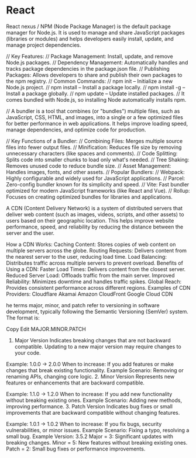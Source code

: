 # React
React nexus
/ NPM (Node Package Manager) is the default package manager for Node.js. It is used to manage and share JavaScript packages (libraries or modules) and helps developers easily install, update, and manage project dependencies.

// Key Features:
// Package Management: Install, update, and remove Node.js packages.
// Dependency Management: Automatically handles and tracks package dependencies in the package.json file.
// Publishing Packages: Allows developers to share and publish their own packages to the npm registry.
// Common Commands:
// npm init – Initialize a new Node.js project.
// npm install <package> – Install a package locally.
// npm install -g <package> – Install a package globally.
// npm update – Update installed packages.
// It comes bundled with Node.js, so installing Node automatically installs npm.



// A bundler is a tool that combines (or "bundles") multiple files, such as JavaScript, CSS, HTML, and images, into a single or a few optimized files for better performance in web applications. It helps improve loading speed, manage dependencies, and optimize code for production.

// Key Functions of a Bundler:
// Combining Files: Merges multiple source files into fewer output files.
// Minification: Reduces file size by removing unnecessary characters (like spaces and comments).
// Code Splitting: Splits code into smaller chunks to load only what's needed.
// Tree Shaking: Removes unused code to reduce bundle size.
// Asset Management: Handles images, fonts, and other assets.
// Popular Bundlers:
// Webpack: Highly configurable and widely used for JavaScript applications.
// Parcel: Zero-config bundler known for its simplicity and speed.
// Vite: Fast bundler optimized for modern JavaScript frameworks (like React and Vue).
// Rollup: Focuses on creating optimized bundles for libraries and applications.


A CDN (Content Delivery Network) is a system of distributed servers that deliver web content (such as images, videos, scripts, and other assets) to users based on their geographic location. This helps improve website performance, speed, and reliability by reducing the distance between the server and the user.

How a CDN Works:
Caching Content: Stores copies of web content on multiple servers across the globe.
Routing Requests: Delivers content from the nearest server to the user, reducing load time.
Load Balancing: Distributes traffic across multiple servers to prevent overload.
Benefits of Using a CDN:
Faster Load Times: Delivers content from the closest server.
Reduced Server Load: Offloads traffic from the main server.
Improved Reliability: Minimizes downtime and handles traffic spikes.
Global Reach: Provides consistent performance across different regions.
Examples of CDN Providers:
Cloudflare
Akamai
Amazon CloudFront
Google Cloud CDN


he terms major, minor, and patch refer to versioning in software development, typically following the Semantic Versioning (SemVer) system. The format is:

Copy
Edit
MAJOR.MINOR.PATCH
1. Major Version
Indicates breaking changes that are not backward compatible. Updating to a new major version may require changes to your code.

Example: 1.0.0 → 2.0.0
When to increase: If you add features or make changes that break existing functionality.
Example Scenario: Removing or renaming APIs, changing core logic.
2. Minor Version
Represents new features or enhancements that are backward compatible.

Example: 1.1.0 → 1.2.0
When to increase: If you add new functionality without breaking existing ones.
Example Scenario: Adding new methods, improving performance.
3. Patch Version
Indicates bug fixes or small improvements that are backward compatible without changing features.

Example: 1.0.1 → 1.0.2
When to increase: If you fix bugs, security vulnerabilities, or minor issues.
Example Scenario: Fixing a typo, resolving a small bug.
Example Version: 3.5.2
Major = 3: Significant updates with breaking changes.
Minor = 5: New features without breaking existing ones.
Patch = 2: Small bug fixes or performance improvements.







